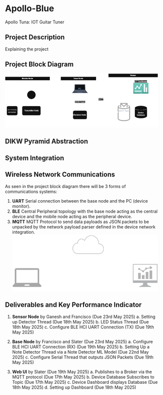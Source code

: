 # Apollo-Blue
Apollo Tuna: IOT Guitar Tuner

## Project Description
Explaining the project

## Project Block Diagram
![Project | 900](Images/Proj.drawio.png)

## DIKW Pyramid Abstraction

## System Integration

## Wireless Network Communications
As seen in the project block diagram there will be 3 forms of communications systems: 
1. **UART** Serial connection between the base node and the PC (device monitor).
2. **BLE** Central Peripheral topology with the base node acting as the central device and the mobile node acting as the peripheral device.  
3. **MQTT** MQTT Protocol to send data payloads as JSON packets to be unpacked by the network payload parser defined in the device network integration. 
![Network | 700](Images/Network.png)

## Deliverables and Key Performance Indicator
1. **Sensor Node** by Ganesh and Francisco (Due 23rd May 2025) a. Setting up Detector Thread (Due 18th May 2025) b. LED Status Thread (Due 18th May 2025) c. Configure BLE HCI UART Connection (TX) (Due 19th May 2025)

2. **Base Node** by Francisco and Slater (Due 23rd May 2025) a. Configure BLE HCI UART Connection (RX) (Due 19th May 2025) b. Setting Up a Note Detector Thread via a Note Detector ML Model (Due 22nd May 2025) c. Configure Serial Thread that outputs JSON Packets (Due 19th May 2025)
    
3. **Web UI** by Slater (Due 19th May 2025) a. Publishes to a Broker via the MQTT protocol (Due 17th May 2025) b. Device Database Subscribes to Topic (Due 17th May 2025) c. Device Dashboard displays Database (Due 18th May 2025) d. Setting up Dashboard (Due 18th May 2025)